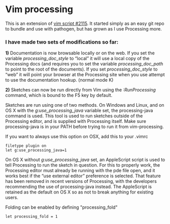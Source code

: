 # Vim processing

This is an extension of [vim script #2115](http://www.vim.org/scripts/script.php?script_id=2115). It started simply as an easy git repo to bundle and use with pathogen, but has grown as I use Processing more.

### I have made two sets of modifications so far:

**1)** Documentation is now browsable locally or on the web. If you set the
variable *processing_doc_style* to “local” it will use a local copy of the Processing docs (and requires you to set the variable *processing_doc_path* to point to the root of the documents). If you set *processing_doc_style* to “web” it will point your browser at the Processing site when you use attempt to use the documentation hookup. (normal mode K)

**2)** Sketches can now be run directly from Vim using the *:RunProcessing* command, which is bound to the F5 key by default.

Sketches are run using one of two methods. On Windows and Linux, and on OS X with the *g:use_processing_java* variable set, the processing-java command is used. This tool is used to run sketches outside of the Processing editor, and is supplied with Processing itself. Make sure processing-java is in your PATH before trying to run it from vim-processing.

If you want to always use this option on OSX, add this to your .vimrc

	filetype plugin on
	let g:use_processing_java=1


On OS X without *g:use_processing_java* set, an AppleScript script is used to tell Processing to run the sketch in question. For this to properly work, the Processing editor must already be running with the pde file open, and it works best if the “use external editor” preference is selected. That feature has been removed in recent versions of Processing, with the developers recommending the use of processing-java instead. The AppleScript is retained as the default on OS X so as not to break anything for existing users.


Folding can be enabled by defining "processing_fold" 

	let processing_fold = 1
